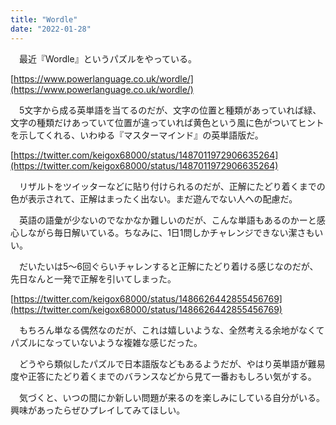 ```yaml
---
title: "Wordle"
date: "2022-01-28"
---
```


　最近『Wordle』というパズルをやっている。

[https://www.powerlanguage.co.uk/wordle/](https://www.powerlanguage.co.uk/wordle/)

　5文字から成る英単語を当てるのだが、文字の位置と種類があっていれば緑、文字の種類だけあっていて位置が違っていれば黄色という風に色がついてヒントを示してくれる、いわゆる『マスターマインド』の英単語版だ。

[https://twitter.com/keigox68000/status/1487011972906635264](https://twitter.com/keigox68000/status/1487011972906635264)

　リザルトをツイッターなどに貼り付けられるのだが、正解にたどり着くまでの色が表示されて、正解はまったく出ない。まだ遊んでない人への配慮だ。

　英語の語彙が少ないのでなかなか難しいのだが、こんな単語もあるのかーと感心しながら毎日解いている。ちなみに、1日1問しかチャレンジできない潔さもいい。

　だいたいは5〜6回ぐらいチャレンすると正解にたどり着ける感じなのだが、先日なんと一発で正解を引いてしまった。

[https://twitter.com/keigox68000/status/1486626442855456769](https://twitter.com/keigox68000/status/1486626442855456769)

　もちろん単なる偶然なのだが、これは嬉しいような、全然考える余地がなくてパズルになっていないような複雑な感じだった。

　どうやら類似したパズルで日本語版などもあるようだが、やはり英単語が難易度や正答にたどり着くまでのバランスなどから見て一番おもしろい気がする。

　気づくと、いつの間にか新しい問題が来るのを楽しみにしている自分がいる。興味があったらぜひプレイしてみてほしい。
